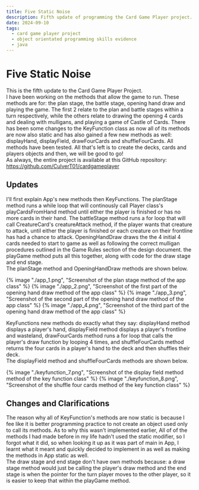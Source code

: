 ```yaml
---
title: Five Static Noise
description: Fifth update of programming the Card Game Player project.
date: 2024-09-10
tags:
  - card game player project
  - object orientated programming skills evidence
  - java
---
```


<div class="container fluid">
  <h1 class="col align-self-center">Five Static Noise</h1>
  <div class="row justify-content-center">
    <p class="col-8">
    This is the fifth update to the Card Game Player Project.<br />
    I have been working on the methods that allow the game to run. These methods are for: the plan stage, the battle stage, opening hand draw and playing the game. The first 2 relate to the plan and battle stages within a turn respectively, while the others relate to drawing the opening 4 cards and dealing with mulligans, and playing a game of Castle of Cards. There has been some changes to the KeyFunction class as now all of its methods are now also static and has also gained a few new methods as well: displayHand, displayField, drawFourCards and shuffleFourCards. All methods have been tested. All that's left is to create the decks, cards and players objects and then, we will be good to go!<br />
    As always, the entire project is available at this GitHub repository: <a href="https://github.com/CulverT01/cardgameplayer">https://github.com/CulverT01/cardgameplayer</a>
    </p>
  </div>
  <div class="row justify-content-center">
    <h2 class="row">Updates</h2>
    <p class="col-8"> 
    I'll first explain App's new methods then KeyFunctions. The planStage method runs a while loop that will continously call Player class's playCardsFromHand method until either the player is finished or has no more cards in their hand. The battleStage method runs a for loop that will call CreatureCard's creatureAttack method, if the player wants that creature to attack, until either the player is finished or each creature on their frontline has had a chance to attack. OpeningHandDraw draws the the 4 initial 4 cards needed to start to game as well as following the correct mulligan procedures outlined in the Game Rules section of the design document. the playGame method puts all this together, along with code for the draw stage and end stage.
    <br />The planStage method and OpeningHandDraw methods are shown below.
    </p>
    {% image "./app_1.png", "Screenshot of the plan stage method of the app class" %}
    {% image "./app_2.png", "Screenshot of the first part of the opening hand draw method of the app class" %}
    {% image "./app_3.png", "Screenshot of the second part of the opening hand draw method of the app class" %}
    {% image "./app_4.png", "Screenshot of the third part of the opening hand draw method of the app class" %}
    <p class="col-8">
    KeyFunctions new methods do exactly what they say: displayHand method displays a player's hand, displayField method displays a player's frontline and wasteland, drawFourCards method runs a for loop that calls the player's draw function by looping 4 times, and shuffleFourCards method returns the four cards in a player's hand to the deck and then shuffles their deck.<br />
    The displayField method and shuffleFourCards methods are shown below.
    </p>
    {% image "./keyfunction_7.png", "Screenshot of the display field method method of the key function class" %}
    {% image "./keyfunction_8.png", "Screenshot of the shuffle four cards method of the key function class" %}
  </div>
  <div class="row justify-content-center">
    <h2 class="row">Changes and Clarifications</h2>
    <p class="col-8">
    The reason why all of KeyFunction's methods are now static is because I fee like it is better programming practice to not create an object used only to call its methods. As to why this wasn't implemented earlier, All of of the methods I had made before in my life hadn't used the static modifier, so I forgot what it did, so when looking it up as it was part of main in App, I learnt what it meant and quickly decided to implement in as well as making the methods in App static as well.<br />
    The draw stage and end stage don't have own methods because: a draw stage method would just be calling the player's draw method and the end stage is when the pointer for the turn player moves to the other player, so it is easier to keep that within the playGame method.
    </p>
  </div>
</div>